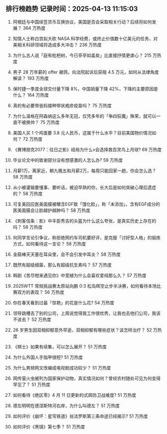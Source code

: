 
## 排行榜趋势 记录时间：2025-04-13 11:15:03
  
  1. 阿根廷与中国续签货币互换协议，美国是否会采取相关行动？后续将如何发展？ 364 万热度
    
  2. 知情人士称白宫拟大砍 NASA 科学经费，或终止价值数十亿美元的任务，对美相关科研领域将造成多大冲击？ 236 万热度
    
  3. 为什么古人说「庭有枇杷树，今已亭亭如盖矣」比直接抒情更虐心？ 215 万热度
    
  4. 男子 28 万年薪的 offer 被鸽，向法院起诉后获赔 4.5 万元，如何从法律角度解读？ 193 万热度
    
  5. 保时捷一季度全球交付量下降 8%，中国销量下降 42%，下降的主要原因是什么？ 164 万热度
    
  6. 真的有必要带爸妈接种带状疱疹疫苗吗？ 75 万热度
    
  7. 为什么温格在阿森纳这么多年无冠，仅凭多年的「争四狂魔」殊荣，就可以一直不被换帅？ 75 万热度
    
  8. 美国人买 1 个鸡蛋要 3.8 元人民币，这属于什么水平？目前美国物价情况如何？ 72 万热度
    
  9. 《赛博朋克2077：往日之影》结局为什么v会选择救百灵鸟上月球? 69 万热度
    
  10. 毕业论文中的致谢部分没有想感激的人怎么办? 59 万热度
    
  11. 月薪1万，离家近，朝九晚五和月薪2万，每周只能回家一趟，你会怎么选？ 58 万热度
    
  12. 从小被灌输要懂事、要听话，被迫早熟的你，长大后是如何突破心理后遗症的？ 58 万热度
    
  13. 可复美回应医美面膜被曝含EGF致「馒化脸」，称「未添加」，含有EGF成分的医美面膜会让脸越护越肿吗？ 58 万热度
    
  14. 《刺客信条：影》中丰臣秀吉的头盔为什么这么夸张，是真实历史上存在的吗？ 58 万热度
    
  15. 何同学言论引争议，称拒绝网约车司机要好评，是克服「讨好型人格」的锻炼方式，如何看待这一言论？ 58 万热度
    
  16. 金箍棒天天塞在耳朵里，会不会引发中耳炎？ 58 万热度
    
  17. 既然有超级细菌，那么有超级抗生素吗？ 57 万热度
    
  18. 韩剧《苦尽柑来遇见你》中宽植为什么会喜欢爱纯那么久？ 57 万热度
    
  19. 2025WTT 常规挑战赛太原站向鹏 0:3 松岛辉空止步半决赛，如何看待本场比赛双方的表现？ 56 万热度
    
  20. 你在春天看到过最「惊艳」的花是什么花? 54 万热度
    
  21. 领导跳槽去了别的公司，上周说觉得我工作很优秀，让我也去他们公司，我该不该去？ 52 万热度
    
  22. 26 岁男生因双相抑郁意外早逝，双相抑郁有哪些症状？该怎样治疗？ 52 万热度
    
  23. 《棋士》如果有续集，可以怎么展开？ 51 万热度
    
  24. 为什么外国人手指甲很短? 51 万热度
    
  25. 为什么男频网文改编成电视剧成功较少？ 51 万热度
    
  26. 网传萤火虫被列为国家保护动物，真实情况如何？曾经农村随处可见为何变得罕见了？ 51 万热度
    
  27. 如何看待《绝区零》4 月 11 日更新的式舆防卫战难度? 51 万热度
    
  28. 德左明明在德涅斯特河右岸，为什么叫德左？ 51 万热度
    
  29. 如何评价《崩坏：星穹铁道》翁法罗斯第三条命途已经揭示? 51 万热度
    
  30. 如何评价《黑镜》第七季？ 51 万热度
    